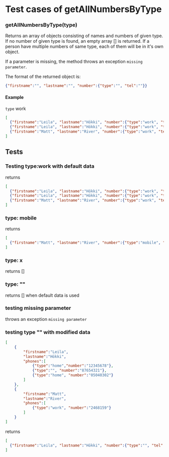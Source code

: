 # Test cases of getAllNumbersByType

### **getAllNumbersByType(type)**

Returns an array of objects consisting of names and numbers of given type. If no number of given type is found, an empty array [] is returned.
If a person have multiple numbers of same type, each of them will be in it's own object.

If a parameter is missing, the method throws an exception `missing parameter`.

The format of the returned object is:
```json
{"firstname":"", "lastname":"", "number":{"type":"", "tel":""}}
```

#### Example 
`type` work

```json
[
  {"firstname":"Leila", "lastname":"Hökki", "number":{"type":"work", "tel":"87654321"}},
  {"firstname":"Leila", "lastname":"Hökki", "number":{"type":"work", "tel":"05040302"}},
  {"firstname":"Matt", "lastname":"River", "number":{"type":"work", "tel":"2468159"}}  
]
```

## Tests

### Testing type:work with default data

returns
```json
[
  {"firstname":"Leila", "lastname":"Hökki", "number":{"type":"work", "tel":"87654321"}},
  {"firstname":"Leila", "lastname":"Hökki", "number":{"type":"work", "tel":"05040302"}},
  {"firstname":"Matt", "lastname":"River", "number":{"type":"work", "tel":"2468159"}}  
]
```

### type: mobile

returns
```json
[
  {"firstname":"Matt", "lastname":"River", "number":{"type":"mobile", "tel":"040981265"}}  
]
```

### type: x
returns []

### type: "" 
returns [] when default data is used

### testing missing parameter
throws an exception `missing parameter`

### testing type "" with modified data

```json
[
    {
        "firstname":"Leila",
        "lastname":"Hökki",
        "phones":[
            {"type":"home","number":"12345678"},
            {"type":"", "number":"87654321"},
            {"type":"home", "number":"05040302"}
        ]
    },
    {
        "firstname":"Matt",
        "lastname":"River",
        "phones":[
            {"type":"work", "number":"2468159"}
        ]
    }
]
```

returns
```json
[
  {"firstname":"Leila", "lastname":"Hökki", "number":{"type":"", "tel":"87654321"}}  
]
```
